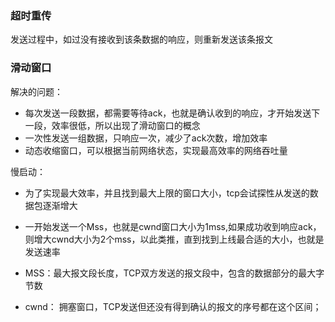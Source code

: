 ### 超时重传
发送过程中，如过没有接收到该条数据的响应，则重新发送该条报文


### 滑动窗口
解决的问题：
- 每次发送一段数据，都需要等待ack，也就是确认收到的响应，才开始发送下一段，效率很低，所以出现了滑动窗口的概念
- 一次性发送一组数据，只响应一次，减少了ack次数，增加效率
- 动态收缩窗口，可以根据当前网络状态，实现最高效率的网络吞吐量


慢启动：
- 为了实现最大效率，并且找到最大上限的窗口大小，tcp会试探性从发送的数据包逐渐增大
- 一开始发送一个Mss，也就是cwnd窗口大小为1mss,如果成功收到响应ack，则增大cwnd大小为2个mss，以此类推，直到找到上线最合适的大小，也就是发送速率


- MSS：最大报文段长度，TCP双方发送的报文段中，包含的数据部分的最大字节数
- cwnd： 拥塞窗口，TCP发送但还没有得到确认的报文的序号都在这个区间；